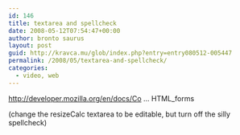 ```yaml
---
id: 146
title: textarea and spellcheck
date: 2008-05-12T07:54:47+00:00
author: bronto saurus
layout: post
guid: http://kravca.mu/glob/index.php?entry=entry080512-005447
permalink: /2008/05/textarea-and-spellcheck/
categories:
  - video, web
---
```

<a href="http://developer.mozilla.org/en/docs/Controlling_spell_checking_in_HTML_forms" target="_blank" >http://developer.mozilla.org/en/docs/Co &#8230; HTML_forms</a>

(change the resizeCalc textarea to be editable, but turn off the silly spellcheck)
